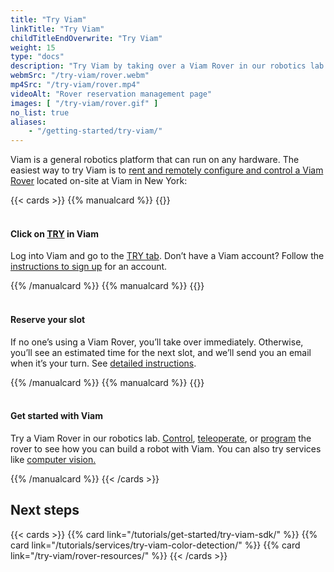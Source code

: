 ```yaml
---
title: "Try Viam"
linkTitle: "Try Viam"
childTitleEndOverwrite: "Try Viam"
weight: 15
type: "docs"
description: "Try Viam by taking over a Viam Rover in our robotics lab."
webmSrc: "/try-viam/rover.webm"
mp4Src: "/try-viam/rover.mp4"
videoAlt: "Rover reservation management page"
images: [ "/try-viam/rover.gif" ]
no_list: true
aliases:
    - "/getting-started/try-viam/"
---
```


Viam is a general robotics platform that can run on any hardware.
The easiest way to try Viam is to [rent and remotely configure and control a Viam Rover](https://app.viam.com/try) located on-site at Viam in New York:

{{< cards >}}
{{% manualcard %}}
{{<imgproc src="/try-viam/try-viam-1.svg" class="fill" declaredimensions=true alt="ALT">}}
<br>
<br>
<h4>Click on <a href="https://app.viam.com/try">TRY</a> in Viam</h4>
<p>Log into Viam and go to the <a href="https://app.viam.com/try">TRY tab</a>. Don’t have a Viam account? Follow the <a href="/manage/#create-account-and-log-in">instructions to sign up</a> for an account.</p>
{{% /manualcard %}}
{{% manualcard %}}
{{<imgproc src="/try-viam/try-viam-2.svg" class="fill" declaredimensions=true alt="ALT">}}
<br>
<br>
<h4>Reserve your slot</h4>
<p>If no one’s using a Viam Rover, you’ll take over immediately.
Otherwise, you’ll see an estimated time for the next slot, and we’ll send you an email when it’s your turn.
See <a href="/try-viam/reserve-a-rover/">detailed instructions</a>.</p>
{{% /manualcard %}}
{{% manualcard %}}
{{<imgproc src="/try-viam/try-viam-3.svg" class="fill" declaredimensions=true alt="ALT">}}
<br>
<br>
<h4>Get started with Viam</h4>
<p>Try a Viam Rover in our robotics lab. <a href="/try-viam/try-viam-tutorial/">Control</a>, <a href="/try-viam/try-viam-tutorial/#base-control">teleoperate</a>, or <a href="/try-viam/tutorials/">program</a> the rover to see how you can build a robot with Viam. You can also try services like <a href="/tutorials/services/try-viam-color-detection/">computer vision.</a></p>
{{% /manualcard %}}
{{< /cards >}}

## Next steps

{{< cards >}}
  {{% card link="/tutorials/get-started/try-viam-sdk/" %}}
  {{% card link="/tutorials/services/try-viam-color-detection/" %}}
  {{% card link="/try-viam/rover-resources/" %}}
{{< /cards >}}
